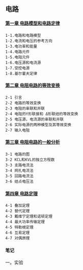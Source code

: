 ## 电路

#### [第一章 电路模型和电路定律](chapter1.md)
```
1-1.电路和电路模型
1-2.电流和电压的参考方向
1-3.电功率和能量
1-4.电路元件
1-5.电阻元件
1-6.电压源和电流源
1-7.受控电源
1-8.基尔霍夫定律
```
#### [第二章 电阻电路的等效变换](chapter2.md)
```
2-1 引言
2-2 电路的等效变换
2-3 电阻的串联和并联
2-4 电阻的Y形联接和 Δ形联结的等效变换
2-5 电压源，电流源的串联和并联
2-6 实际电源的两种模型及其等效变换
2-7 输入电阻
```
#### [第三章 电阻电路的一般分析](chapter3.md)
```
3-1 电路的图
3-2 KCL和KVL的独立方程数
3-3 支路电流法
3-4 网孔电流法
3-5 回路电流法
3-6 结点电压法
```
#### [第四章 电路定理](chapter4.md)
```
4-1 叠加定理
4-2 替代定理
4-3 戴维宁定理和诺顿定理
4-4 最大功率传输定理
4-5 特勒根定理
4-6 互易定理
4-7 对偶原理
```
#### 笔记

一。实验

```

```

